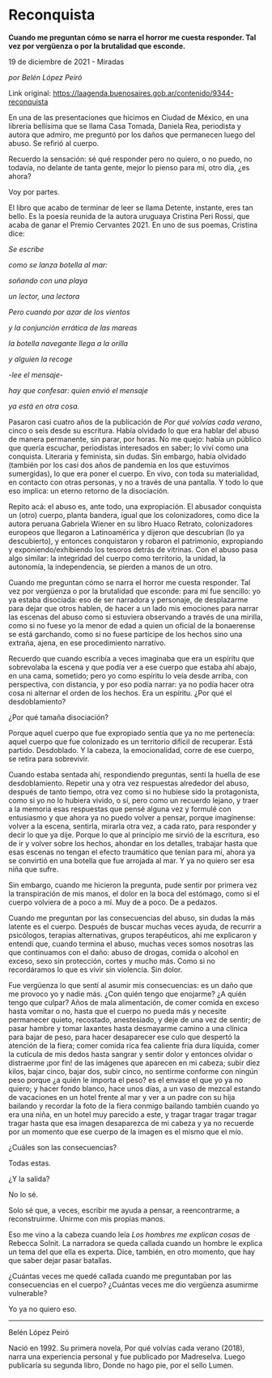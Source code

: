 # Reconquista

**Cuando me preguntan cómo se narra el horror me cuesta responder. Tal vez por vergüenza o por la brutalidad que esconde.**

19 de diciembre de 2021 - Miradas

_por Belén López Peiró_

Link original: https://laagenda.buenosaires.gob.ar/contenido/9344-reconquista



En una de las presentaciones que hicimos en Ciudad de México, en una librería bellísima que se llama Casa Tomada, Daniela Rea, periodista y autora que admiro, me preguntó por los daños que permanecen luego del abuso. Se refirió al cuerpo.




Recuerdo la sensación: sé qué responder pero no quiero, o no puedo, no todavía, no delante de tanta gente, mejor lo pienso para mí, otro día, ¿es ahora?




Voy por partes.




El libro que acabo de terminar de leer se llama Detente, instante, eres tan bello. Es la poesía reunida de la autora uruguaya Cristina Peri Rossi, que acaba de ganar el Premio Cervantes 2021. En uno de sus poemas, Cristina dice:




*Se escribe*




*como se lanza botella al mar:*




*soñando con una playa*




*un lector, una lectora*




*Pero cuando por azar de los vientos*




*y la conjunción errática de las mareas*




*la botella navegante llega a la orilla*




*y alguien la recoge*




*-lee el mensaje-*




*hay que confesar: quien envió el mensaje*




*ya está en otra cosa.*




Pasaron casi cuatro años de la publicación de *Por qué volvías cada verano*, cinco o seis desde su escritura. Había olvidado lo que era hablar del abuso de manera permanente, sin parar, por horas. No me quejo: había un público que quería escuchar, periodistas interesados en saber; lo viví como una conquista. Literaria y feminista, sin dudas. Sin embargo, había olvidado (también por los casi dos años de pandemia en los que estuvimos sumergidas), lo que era poner el cuerpo. En vivo, con toda su materialidad, en contacto con otras personas, y no a través de una pantalla. Y todo lo que eso implica: un eterno retorno de la disociación.




Repito acá: el abuso es, ante todo, una expropiación. El abusador conquista un (otro) cuerpo, planta bandera, igual que los colonizadores, como dice la autora peruana Gabriela Wiener en su libro Huaco Retrato, colonizadores europeos que llegaron a Latinoamérica y dijeron que descubrían (lo ya descubierto), y entonces conquistaron y robaron el patrimonio, expropiando y exponiendo/exhibiendo los tesoros detrás de vitrinas. Con el abuso pasa algo similar: la integridad del cuerpo como territorio, la unidad, la autonomía, la independencia, se pierden a manos de un otro.




Cuando me preguntan cómo se narra el horror me cuesta responder. Tal vez por vergüenza o por la brutalidad que esconde: para mí fue sencillo: yo ya estaba disociada: eso de ser narradora y personaje, de desplazarme para dejar que otros hablen, de hacer a un lado mis emociones para narrar las escenas del abuso como si estuviera observando a través de una mirilla, como si no fuese yo la menor de edad a quien un oficial de la bonaerense se está garchando, como si no fuese partícipe de los hechos sino una extraña, ajena, en ese procedimiento narrativo.




Recuerdo que cuando escribía a veces imaginaba que era un espíritu que sobrevolaba la escena y que podía ver a ese cuerpo que estaba ahí abajo, en una cama, sometido; pero yo como espíritu lo veía desde arriba, con perspectiva, con distancia, y por eso podía narrar: ya no podía hacer otra cosa ni alternar el orden de los hechos. Era un espíritu. ¿Por qué el desdoblamiento?




¿Por qué tamaña disociación?




Porque aquel cuerpo que fue expropiado sentía que ya no me pertenecía: aquel cuerpo que fue colonizado es un territorio difícil de recuperar. Está partido. Desdoblado. Y la cabeza, la emocionalidad, corre de ese cuerpo, se retira para sobrevivir.




Cuando estaba sentada ahí, respondiendo preguntas, sentí la huella de ese desdoblamiento. Repetir una y otra vez respuestas alrededor del abuso, después de tanto tiempo, otra vez como si no hubiese sido la protagonista, como si yo no lo hubiera vivido, o sí, pero como un recuerdo lejano, y traer a la memoria esas respuestas que pensé alguna vez y formulé con entusiasmo y que ahora ya no puedo volver a pensar, porque imagínense: volver a la escena, sentirla, mirarla otra vez, a cada rato, para responder y decir lo que ya dije. Porque lo que al principio me sirvió de la escritura, eso de ir y volver sobre los hechos, ahondar en los detalles, trabajar hasta que esas escenas no tengan el efecto traumático que tenían para mí, ahora ya se convirtió en una botella que fue arrojada al mar. Y ya no quiero ser esa niña que sufre.




Sin embargo, cuando me hicieron la pregunta, pude sentir por primera vez la transpiración de mis manos, el dolor en la boca del estómago, como si el cuerpo volviera de a poco a mí. Muy de a poco. De a pedazos.




Cuando me preguntan por las consecuencias del abuso, sin dudas la más latente es el cuerpo. Después de buscar muchas veces ayuda, de recurrir a psicólogos, terapias alternativas, grupos terapéuticos, ahí me explicaron y entendí que, cuando termina el abuso, muchas veces somos nosotras las que continuamos con el daño: abuso de drogas, comida o alcohol en exceso, sexo sin protección, cortes y mucho más. Como si no recordáramos lo que es vivir sin violencia. Sin dolor.




Fue vergüenza lo que sentí al asumir mis consecuencias: es un daño que me provoco yo y nadie más. ¿Con quién tengo que enojarme? ¿A quién tengo que culpar? Años de mala alimentación, de comer comida en exceso hasta vomitar o no, hasta que el cuerpo no pueda más y necesite permanecer quieto, recostado, anestesiado, y deje de una vez de sentir; de pasar hambre y tomar laxantes hasta desmayarme camino a una clínica para bajar de peso, para hacer desaparecer ese culo que despertó la atención de la fiera; comer comida rica fea caliente fría dura líquida, comer la cutícula de mis dedos hasta sangrar y sentir dolor y entonces olvidar o distraerme ¡por fin! de las imágenes que aparecen en mi cabeza; subir diez kilos, bajar cinco, bajar dos, subir cinco, no sentirme conforme con ningún peso porque ¿a quién le importa el peso? es el envase el que yo ya no quiero; y hacer fondo blanco, hace unos días, a un vaso de mezcal estando de vacaciones en un hotel frente al mar y ver a un padre con su hija bailando y recordar la foto de la fiera conmigo bailando también cuando yo era una niña, en un hotel muy parecido a este, y tragar tragar tragar tragar tragar hasta que esa imagen desaparezca de mi cabeza y ya no recuerde por un momento que ese cuerpo de la imagen es el mismo que el mío.




¿Cuáles son las consecuencias?




Todas estas.




¿Y la salida?




No lo sé.




Solo sé que, a veces, escribir me ayuda a pensar, a reencontrarme, a reconstruirme. Unirme con mis propias manos.




Eso me vino a la cabeza cuando leía *Los hombres me explican cosas* de Rebecca Solnit. La narradora se queda callada cuando un hombre le explica un tema del que ella es experta. Dice, también, en otro momento, que hay que saber dejar pasar batallas.




¿Cuántas veces me quedé callada cuando me preguntaban por las consecuencias en el cuerpo? ¿Cuántas veces me dio vergüenza asumirme vulnerable?




Yo ya no quiero eso.




---




Belén López Peiró




Nació en 1992. Su primera novela, Por qué volvías cada verano (2018), narra una experiencia personal y fue publicado por Madreselva. Luego publicaría su segunda libro, Donde no hago pie, por el sello Lumen.



